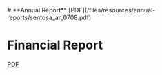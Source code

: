 
<div id="archivedContent">
# **Annual Report**
[PDF](/files/resources/annual-reports/sentosa_ar_0708.pdf)


# **Financial Report**
[PDF](/files/resources/annual-reports/sentosa_ar_0708_financial_report.pdf)
</div>
